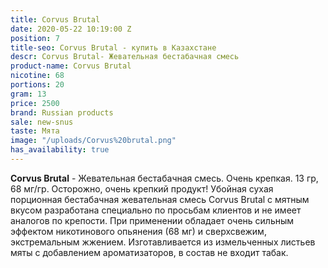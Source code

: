 ```yaml
---
title: Corvus Brutal
date: 2020-05-22 10:19:00 Z
position: 7
title-seo: Corvus Brutal - купить в Казахстане
descr: Corvus Brutal- Жевательная бестабачная смесь
product-name: Corvus Brutal
nicotine: 68
portions: 20
gram: 13
price: 2500
brand: Russian products
sale: new-snus
taste: Мята
image: "/uploads/Corvus%20brutal.png"
has_availability: true
---
```


**Corvus Brutal** - Жевательная бестабачная смесь. 
Очень крепкая. 13 гр, 68 мг/гр. 
Осторожно, очень крепкий продукт! 
Убойная сухая порционная бестабачная жевательная смесь Corvus Brutal с мятным вкусом разработана специально по просьбам клиентов и не имеет аналогов по крепости.
 При применении обладает очень сильным эффектом никотинового опьянения (68 мг) и сверхсвежим, экстремальным жжением. Изготавливается из измельченных листьев мяты с добавлением ароматизаторов, в состав не входит табак.